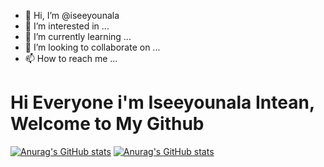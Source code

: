- 👋 Hi, I’m @iseeyounala
- 👀 I’m interested in ...
- 🌱 I’m currently learning ...
- 💞️ I’m looking to collaborate on ...
- 📫 How to reach me ...

# Hi Everyone i'm Iseeyounala Intean, Welcome to My Github

<!-- Status -->

[![Anurag's GitHub stats](https://github-readme-stats.vercel.app/api?username=iseeyounala&show_icons=true&theme=vue-dark)](https://github.com/anuraghazra/github-readme-stats)
[![Anurag's GitHub stats](https://github-readme-stats.vercel.app/api/top-langs/?username=iseeyounala&langs_count=5&theme=vue-dark)](https://github.com/anuraghazra/github-readme-stats)

